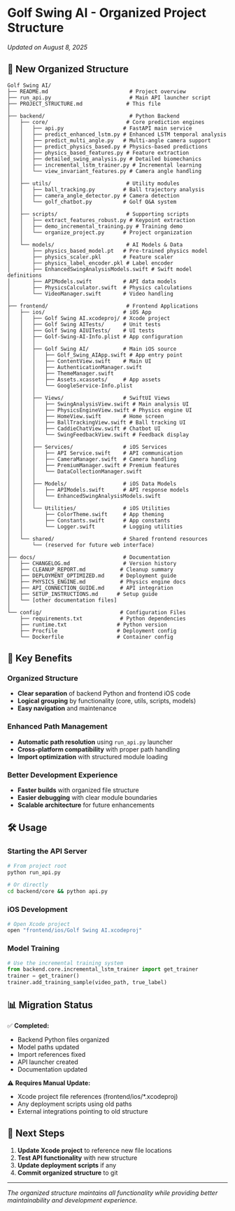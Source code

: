 # Golf Swing AI - Organized Project Structure

*Updated on August 8, 2025*

## 📁 New Organized Structure

```
Golf Swing AI/
├── README.md                          # Project overview
├── run_api.py                         # Main API launcher script
├── PROJECT_STRUCTURE.md              # This file
│
├── backend/                           # Python Backend
│   ├── core/                         # Core prediction engines
│   │   ├── api.py                   # FastAPI main service
│   │   ├── predict_enhanced_lstm.py # Enhanced LSTM temporal analysis
│   │   ├── predict_multi_angle.py   # Multi-angle camera support
│   │   ├── predict_physics_based.py # Physics-based predictions
│   │   ├── physics_based_features.py # Feature extraction
│   │   ├── detailed_swing_analysis.py # Detailed biomechanics
│   │   ├── incremental_lstm_trainer.py # Incremental learning
│   │   └── view_invariant_features.py # Camera angle handling
│   │
│   ├── utils/                        # Utility modules
│   │   ├── ball_tracking.py         # Ball trajectory analysis
│   │   ├── camera_angle_detector.py # Camera detection
│   │   └── golf_chatbot.py          # Golf Q&A system
│   │
│   ├── scripts/                      # Supporting scripts
│   │   ├── extract_features_robust.py # Keypoint extraction
│   │   ├── demo_incremental_training.py # Training demo
│   │   └── organize_project.py      # Project organization
│   │
│   └── models/                       # AI Models & Data
│       ├── physics_based_model.pt   # Pre-trained physics model
│       ├── physics_scaler.pkl       # Feature scaler
│       ├── physics_label_encoder.pkl # Label encoder
│       ├── EnhancedSwingAnalysisModels.swift # Swift model definitions
│       ├── APIModels.swift          # API data models
│       ├── PhysicsCalculator.swift  # Physics calculations
│       └── VideoManager.swift       # Video handling
│
├── frontend/                         # Frontend Applications
│   ├── ios/                         # iOS App
│   │   ├── Golf Swing AI.xcodeproj/ # Xcode project
│   │   ├── Golf Swing AITests/      # Unit tests
│   │   ├── Golf Swing AIUITests/    # UI tests
│   │   ├── Golf-Swing-AI-Info.plist # App configuration
│   │   │
│   │   ├── Golf Swing AI/           # Main iOS source
│   │   │   ├── Golf_Swing_AIApp.swift # App entry point
│   │   │   ├── ContentView.swift    # Main UI
│   │   │   ├── AuthenticationManager.swift
│   │   │   ├── ThemeManager.swift
│   │   │   ├── Assets.xcassets/     # App assets
│   │   │   └── GoogleService-Info.plist
│   │   │
│   │   ├── Views/                   # SwiftUI Views
│   │   │   ├── SwingAnalysisView.swift # Main analysis UI
│   │   │   ├── PhysicsEngineView.swift # Physics engine UI
│   │   │   ├── HomeView.swift       # Home screen
│   │   │   ├── BallTrackingView.swift # Ball tracking UI
│   │   │   ├── CaddieChatView.swift # Chatbot UI
│   │   │   └── SwingFeedbackView.swift # Feedback display
│   │   │
│   │   ├── Services/                # iOS Services
│   │   │   ├── API Service.swift    # API communication
│   │   │   ├── CameraManager.swift  # Camera handling
│   │   │   ├── PremiumManager.swift # Premium features
│   │   │   └── DataCollectionManager.swift
│   │   │
│   │   ├── Models/                  # iOS Data Models
│   │   │   ├── APIModels.swift      # API response models
│   │   │   └── EnhancedSwingAnalysisModels.swift
│   │   │
│   │   └── Utilities/               # iOS Utilities
│   │       ├── ColorTheme.swift     # App theming
│   │       ├── Constants.swift      # App constants
│   │       └── Logger.swift         # Logging utilities
│   │
│   └── shared/                      # Shared frontend resources
│       └── (reserved for future web interface)
│
├── docs/                            # Documentation
│   ├── CHANGELOG.md                 # Version history
│   ├── CLEANUP_REPORT.md           # Cleanup summary
│   ├── DEPLOYMENT_OPTIMIZED.md     # Deployment guide
│   ├── PHYSICS_ENGINE.md           # Physics engine docs
│   ├── API_CONNECTION_GUIDE.md     # API integration
│   ├── SETUP_INSTRUCTIONS.md      # Setup guide
│   └── [other documentation files]
│
└── config/                         # Configuration Files
    ├── requirements.txt            # Python dependencies
    ├── runtime.txt                # Python version
    ├── Procfile                   # Deployment config
    └── Dockerfile                 # Container config
```

## 🚀 Key Benefits

### **Organized Structure**
- **Clear separation** of backend Python and frontend iOS code
- **Logical grouping** by functionality (core, utils, scripts, models)
- **Easy navigation** and maintenance

### **Enhanced Path Management**
- **Automatic path resolution** using `run_api.py` launcher
- **Cross-platform compatibility** with proper path handling
- **Import optimization** with structured module loading

### **Better Development Experience**
- **Faster builds** with organized file structure
- **Easier debugging** with clear module boundaries
- **Scalable architecture** for future enhancements

## 🛠️ Usage

### **Starting the API Server**
```bash
# From project root
python run_api.py

# Or directly
cd backend/core && python api.py
```

### **iOS Development**
```bash
# Open Xcode project
open "frontend/ios/Golf Swing AI.xcodeproj"
```

### **Model Training**
```python
# Use the incremental training system
from backend.core.incremental_lstm_trainer import get_trainer
trainer = get_trainer()
trainer.add_training_sample(video_path, true_label)
```

## 📊 Migration Status

✅ **Completed:**
- Backend Python files organized
- Model paths updated
- Import references fixed
- API launcher created
- Documentation updated

⚠️ **Requires Manual Update:**
- Xcode project file references (frontend/ios/*.xcodeproj)
- Any deployment scripts using old paths
- External integrations pointing to old structure

## 🎯 Next Steps

1. **Update Xcode project** to reference new file locations
2. **Test API functionality** with new structure
3. **Update deployment scripts** if any
4. **Commit organized structure** to git

---
*The organized structure maintains all functionality while providing better maintainability and development experience.*